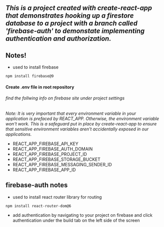 ## _This is a project created with create-react-app that demonstrates hooking up a firestore database to a project with a branch called 'firebase-auth' to demonstate implementing authentication and authorization._

## Notes!
- used to install firebase
```
npm install firebase@9
```

#### Create .env file in root repository 
###### find the follwing info on firebase site under project settings
_Note: It is very important that every environment variable in your application is prefaced by REACT_APP. Otherwise, the environment variable won't work. This is a safeguard put in place by create-react-app to ensure that sensitive environment variables aren't accidentally exposed in our applications._
- REACT_APP_FIREBASE_API_KEY
- REACT_APP_FIREBASE_AUTH_DOMAIN 
- REACT_APP_FIREBASE_PROJECT_ID
- REACT_APP_FIREBASE_STORAGE_BUCKET 
- REACT_APP_FIREBASE_MESSAGING_SENDER_ID
- REACT_APP_FIREBASE_APP_ID

## firebase-auth notes
- used to install react router library for routing
```
npm install react-router-dom@6
```
- add authentication by navigating to your project on firebase and click authentication under the build tab on the left side of the screen